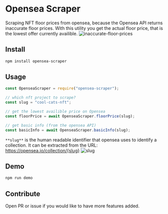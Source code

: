 # Opensea Scraper

Scraping NFT floor prices from opensea, because the Opensea API returns inaccurate floor prices. With this utility you get the actual floor price, that is the lowest offer currently availible.
![inaccurate-floor-prices](https://user-images.githubusercontent.com/44790691/131232128-0601f7d4-a051-4e8e-9963-bd0ba0ea2852.png)

## Install

```bash
npm install opensea-scraper
```

## Usage
```js
const OpenseaScraper = require("opensea-scraper");

// which nft project to scrape?
const slug = "cool-cats-nft";

// get the lowest availible price on Opensea
const floorPrice = await OpenseaScraper.floorPrice(slug);

// get basic info (from the opensea API)
const basicInfo = await OpenseaScraper.basicInfo(slug);
```

`**slug**` is the human readable identifier that opensea uses to identify a collection. It can be extracted from the URL: https://opensea.io/collection/{slug}
![slug](https://user-images.githubusercontent.com/44790691/131232333-b79c50d7-606c-480a-9816-9d750ab798ff.png)

## Demo

```bash
npm run demo
```

## Contribute

Open PR or issue if you would like to have more features added.
